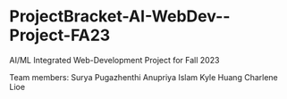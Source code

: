 # ProjectBracket-AI-WebDev--Project-FA23
AI/ML Integrated Web-Development Project for Fall 2023

Team members:
Surya Pugazhenthi
Anupriya Islam
Kyle Huang
Charlene Lioe